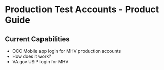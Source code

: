 # Production Test Accounts - Product Guide

## Current Capabilities
- OCC Mobile app login for MHV production accounts
 - How does it work?
- VA.gov USiP login for MHV
